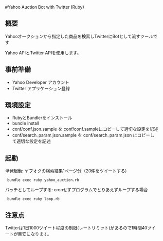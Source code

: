 #Yahoo Auction Bot with Twitter (Ruby)

## 概要
Yahooオークションから指定した商品を検索しTwitterにBotとして流すツールです

Yahoo APIとTwitter APIを使用します。


## 事前準備
 - Yahoo Developer アカウント
 - Twitter アプリケーション登録

## 環境設定
 - RubyとBundlerをインストール
 - bundle install
 - conf/conf.json.sample を conf/conf.sampleにコピーして適切な設定を記述
 - conf/search_param.json.sample を conf/search_param.json にコピーして適切な設定を記述
 

## 起動

単発起動: ヤフオクの検索結果1ページ分（20件をツイートする) 

```
 bundle exec ruby yahoo_auction.rb
```

バッチとしてループする: cronせずプログラムでとりあえずループする場合

```
 bundle exec ruby loop.rb
```


## 注意点

Twitterは1日1000ツイート程度の制限(レートリミット)があるので1時間40ツイートが目安になります。

